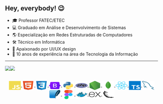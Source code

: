## Hey, everybody! :wink:

- :mortar_board: Professor FATEC/ETEC
- :computer: Graduado em Análise e Desenvolvimento de Sistemas
- :earth_americas: Especialização em Redes Estruturadas de Computadores
- :hammer_and_wrench: Técnico em Informática
- :purple_heart: Apaixonado por UI/UX design
- :angel: 10 anos de experiência na área de Tecnologia da Informação
<hr>
<div>
  <a href="https://github.com/maxxdiego"><img height="180em"   align="center" src="https://github-readme-stats.vercel.app/api?username=maxxdiego&theme=react&show_icons=true"/><img height="180em"  align="center" src="https://github-readme-stats.vercel.app/api/top-langs/?username=maxxdiego&layout=compact&langs_count=7&theme=react"/>
</div>
 <br>
<div  align="center"> 
  <div style="display: inline_block"><br>
  <img align="center" alt="JS" height="30" width="40" src="https://raw.githubusercontent.com/devicons/devicon/master/icons/javascript/javascript-plain.svg">
  <img align="center" alt="HTML" height="30" width="40" src="https://raw.githubusercontent.com/devicons/devicon/master/icons/html5/html5-original.svg">
  <img align="center" alt="CSS" height="30" width="40" src="https://raw.githubusercontent.com/devicons/devicon/master/icons/css3/css3-original.svg">
  <img align="center" alt="Bootstrap" height="30" width="40" src="https://raw.githubusercontent.com/devicons/devicon/master/icons/bootstrap/bootstrap-original.svg">
  <img align="center" alt="Python" height="30" width="40" src="https://raw.githubusercontent.com/devicons/devicon/master/icons/python/python-original.svg">
  <img align="center" alt="PHP" height="30" width="40" src="https://raw.githubusercontent.com/devicons/devicon/master/icons/php/php-original.svg">
  <img align="center" alt="NodeJs" height="30" width="40" src="https://raw.githubusercontent.com/devicons/devicon/master/icons/nodejs/nodejs-original.svg">
  <img align="center" alt="MongoDB" height="30" width="40" src="https://raw.githubusercontent.com/devicons/devicon/master/icons/mongodb/mongodb-original.svg">
    <img align="center" alt="React" height="30" width="40" src="https://raw.githubusercontent.com/devicons/devicon/master/icons/react/react-original.svg">
    <img align="center" alt="Typescript" height="30" width="40" src="https://raw.githubusercontent.com/devicons/devicon/master/icons/typescript/typescript-original.svg">
    <img align="center" alt="MySQL" height="30" width="40" src="https://raw.githubusercontent.com/devicons/devicon/master/icons/mysql/mysql-original.svg">
    <img align="center" alt="SQLite" height="30" width="40" src="https://raw.githubusercontent.com/devicons/devicon/master/icons/sqlite/sqlite-original.svg">
  <img align="center" alt="Figma" height="30" width="40" src="https://raw.githubusercontent.com/devicons/devicon/master/icons/figma/figma-original.svg">
    <img align="center" alt="Docker" height="30" width="40" src="https://raw.githubusercontent.com/devicons/devicon/master/icons/docker/docker-original.svg">
  <img align="center" alt="Express" height="30" width="40" src="https://raw.githubusercontent.com/devicons/devicon/master/icons/express/express-original.svg">
  <img align="center" alt="Flask" height="30" width="40" src="https://raw.githubusercontent.com/devicons/devicon/master/icons/flask/flask-original.svg">
</div>
  <br> 
</div>

<!--[![readme](https://github-readme-stats.vercel.app/api/pin/?username=maxxdiego&repo=maxxdiego&theme=react)](https://github.com/maxxdiego/maxxdiego)-->
